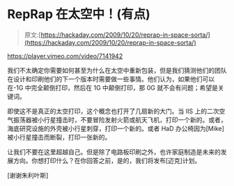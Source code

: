 # RepRap 在太空中！(有点)

> 原文:[https://hackaday.com/2009/10/20/reprap-in-space-sorta/](https://hackaday.com/2009/10/20/reprap-in-space-sorta/)

<https://player.vimeo.com/video/7141942>

</div> <p>我们不太确定你需要如何甚至为什么在太空中重新包装，但是我们猜测他们的团队在设计和印刷他们的下一个版本时需要做一些事情。他们认为，如果他们可以在-1G 中完全颠倒打印，然后在 1G 中颠倒打印，那 0G 就不会有问题；希望是关键词。</p> <p>即使这不是真正的太空打印，这个概念也打开了几扇新的大门。当 IIS 上的二次空气振荡器被小行星撞击时，不要冒险发射火箭或航天飞机，打印一个新的。或者，海底研究设施的外壳被小行星刺穿，打印一个新的。或者 HaD 办公椅因为[Mike]被小行星撞击而断裂，打印一张新的。</p> <p>让我们不要在这里超越自己。但是除了电路板印刷之外，也许家庭制造是未来的发展方向。你想打印什么？在你回答之前，是的，我们将发布[迈克]计划。</p> <p>[谢谢朱利叶斯]</p> </body> </html>